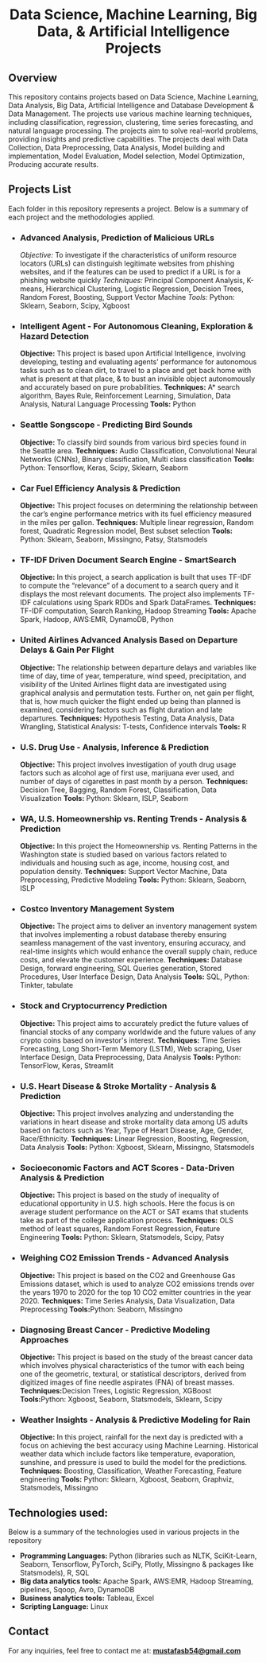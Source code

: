 <h1 align="center">Data Science, Machine Learning, Big Data, & Artificial Intelligence Projects </h1>

## Overview

<p>This repository contains projects based on Data Science, Machine Learning, Data Analysis, Big Data, Artificial Intelligence and Database Development & Data Management. The projects use various machine learning techniques, including classification, regression, clustering, time series forecasting, and natural language processing. The projects aim to solve real-world problems, providing insights and predictive capabilities. The projects deal with Data Collection, Data Preprocessing, Data Analysis, Model building and implementation, Model Evaluation, Model selection, Model Optimization, Producing accurate results.</p>


## Projects List
<p>Each folder in this repository represents a project. Below is a summary of each project and the methodologies applied.</p>

<ul>
<li><h3>Advanced Analysis, Prediction of Malicious URLs</h3></li>
<i>Objective:</i> To investigate if the characteristics of uniform resource locators (URLs) can distinguish legitimate websites from phishing websites, and if the features can be used to predict if a URL is for a phishing website quickly 
<i>Techniques:</i> Principal Component Analysis, K-means, Hierarchical Clustering, Logistic Regression, Decision Trees, Random Forest, Boosting, Support Vector Machine
<i>Tools:</i> Python: Sklearn, Seaborn, Scipy, Xgboost

<li><h3>Intelligent Agent - For Autonomous Cleaning, Exploration & Hazard Detection</h3></li>
<b>Objective:</b> This project is based upon Artificial Intelligence, involving developing, testing and evaluating agents' performance for autonomous tasks such as to clean dirt,  to travel to a place and get back home with what is present at that place, & to bust an invisible object autonomously and accurately based on pure probabilities.
<b>Techniques:</b> A* search algorithm, Bayes Rule, Reinforcement Learning, Simulation, Data Analysis, Natural Language Processing
<b>Tools:</b> Python

<li><h3>Seattle Songscope - Predicting Bird Sounds</h3></li>
<b>Objective:</b> To classify bird sounds from various bird species found in the Seattle area.
<b>Techniques:</b> Audio Classification, Convolutional Neural Networks (CNNs), Binary classification, Multi class classification
<b>Tools:</b> Python: Tensorflow, Keras, Scipy, Sklearn, Seaborn

<li><h3>Car Fuel Efficiency Analysis & Prediction</h3></li>
<b>Objective:</b> This project focuses on determining the relationship between the car’s engine performance metrics with its fuel efficiency measured in the miles per gallon. 
<b>Techniques:</b> Multiple linear regression, Random forest, Quadratic Regression model, Best subset selection
<b>Tools:</b> Python: Sklearn, Seaborn, Missingno, Patsy, Statsmodels

<li><h3>TF-IDF Driven Document Search Engine - SmartSearch</h3></li>
<b>Objective:</b> In this project, a search application is built that uses TF-IDF to compute the “relevance” of a document to a search query and it displays the most relevant documents. The project also implements TF-IDF calculations using Spark RDDs and Spark DataFrames. 
<b>Techniques:</b> TF-IDF computation, Search Ranking, Hadoop Streaming
<b>Tools:</b> Apache Spark, Hadoop, AWS:EMR, DynamoDB, Python


<li><h3>United Airlines Advanced Analysis Based on Departure Delays & Gain Per Flight</h3></li>
<b>Objective:</b> The relationship between departure delays and variables like time of day, time of year, temperature, wind speed, precipitation, and visibility of the United Airlines flight data are investigated using graphical analysis and permutation tests. Further on, net gain per flight, that is, how much quicker the flight ended up being than planned is examined, considering factors such as flight duration and late departures. 
<b>Techniques:</b> Hypothesis Testing, Data Analysis, Data Wrangling,  Statistical Analysis: T-tests, Confidence intervals
<b>Tools:</b> R

<li><h3>U.S. Drug Use - Analysis, Inference & Prediction</h3></li>
<b>Objective:</b> This project involves investigation of youth drug usage factors such as alcohol age of first use, marijuana ever used, and number of days of cigarettes in past month by a person. 
<b>Techniques:</b> Decision Tree, Bagging, Random Forest, Classification, Data Visualization
<b>Tools:</b> Python: Sklearn, ISLP, Seaborn

<li><h3>WA, U.S. Homeownership vs. Renting Trends - Analysis & Prediction</h3></li>
<b>Objective:</b> In this project the Homeownership vs. Renting Patterns in the Washington state is studied based on various factors related to individuals and housing such as age, income, housing cost, and population density.
<b>Techniques:</b> Support Vector Machine, Data Preprocessing, Predictive Modeling
<b>Tools:</b> Python: Sklearn, Seaborn, ISLP

<li><h3>Costco Inventory Management System</h3></li>
<b>Objective:</b> The project aims to deliver an inventory management system that involves implementing a robust database thereby ensuring seamless management of the vast inventory, ensuring accuracy, and real-time insights which would enhance the overall supply chain, reduce costs, and elevate the customer experience. 
<b>Techniques:</b> Database Design, forward engineering, SQL Queries generation, Stored Procedures, User Interface Design, Data Analysis
<b>Tools:</b> SQL, Python: Tinkter, tabulate 

<li><h3>Stock and Cryptocurrency Prediction</h3></li>
<b>Objective:</b> This project aims to accurately predict the future values of financial stocks of any company worldwide and the future values of any crypto coins based on investor's interest.
<b>Techniques:</b> Time Series Forecasting, Long Short-Term Memory (LSTM), Web scraping, User Interface Design, Data Preprocessing, Data Analysis
<b>Tools:</b> Python: TensorFlow, Keras, Streamlit


<li><h3>U.S. Heart Disease & Stroke Mortality - Analysis & Prediction</h3></li>
<b>Objective:</b> This project involves analyzing and understanding the variations in heart disease and stroke mortality data among US adults based on factors such as Year, Type of Heart Disease, Age, Gender, Race/Ethnicity. 
<b>Techniques:</b> Linear Regression, Boosting, Regression, Data Analysis
<b>Tools:</b> Python: Xgboost, Sklearn, Missingno, Statsmodels



<li><h3>Socioeconomic Factors and ACT Scores - Data-Driven Analysis & Prediction</h3></li>
<b>Objective:</b> This project is based on the study of inequality of educational opportunity in U.S. high schools. Here the focus is on average student performance on the ACT or SAT exams that students take as part of the college application process. 
<b>Techniques:</b> OLS method of least squares, Random Forest Regression, Feature Engineering
<b>Tools:</b> Python: Sklearn, Statsmodels, Scipy, Patsy



<li><h3>Weighing CO2 Emission Trends - Advanced Analysis</h3></li>
<b>Objective:</b> This project is based on the CO2 and Greenhouse Gas Emissions dataset, which is used to analyze CO2 emissions trends over the years 1970 to 2020 for the top 10 CO2 emitter countries in the year 2020. 
<b>Techniques:</b> Time Series Analysis, Data Visualization, Data Preprocessing
<b>Tools:</b>Python: Seaborn, Missingno 

<li><h3>Diagnosing Breast Cancer - Predictive Modeling Approaches</h3></li>
<b>Objective:</b> This project is based on the study of the breast cancer data which involves physical characteristics of the tumor with each being one of the geometric, textural, or statistical descriptors, derived from digitized images of fine needle aspirates (FNA) of breast masses. 
<b>Techniques:</b>Decision Trees, Logistic Regression, XGBoost
<b>Tools:</b>Python: Xgboost, Seaborn, Statsmodels, Sklearn, Scipy

<li><h3>Weather Insights - Analysis & Predictive Modeling for Rain</h3></li>
<b>Objective:</b> In this project, rainfall for the next day is predicted with a focus on achieving the best accuracy using Machine Learning. Historical weather data which include factors like temperature, evaporation, sunshine, and pressure is used to build the model for the predictions.
<b>Techniques:</b> Boosting, Classification, Weather Forecasting, Feature engineering
<b>Tools:</b> Python: Sklearn, Xgboost, Seaborn, Graphviz, Statsmodels, Missingno 
</ul>

## Technologies used:
<p> Below is a summary of the technologies used in various projects in the repository</p>
<ul>
<li><b>Programming Languages:</b> Python (libraries such as NLTK, SciKit-Learn, Seaborn, Tensorflow, PyTorch, SciPy, Plotly, Missingno & packages like Statsmodels), R, SQL</li>
<li><b>Big data analytics tools:</b> Apache Spark, AWS:EMR, Hadoop Streaming, pipelines, Sqoop, Avro, DynamoDB</li>
<li><b>Business analytics tools:</b> Tableau, Excel</li>
<li><b>Scripting Language:</b> Linux </li>
</ul>

## Contact
For any inquiries, feel free to contact me at: <b>mustafasb54@gmail.com</b>
